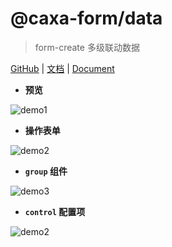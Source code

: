 # @caxa-form/data
> form-create 多级联动数据

[GitHub](https://github.com/wangjing11260/form-create) | [文档](http://form-create.com/v2) | [Document](http://form-create.com/en/v2)


- **预览**

![demo1](https://raw.githubusercontent.com/wangjing11260/form-create/dev/images/demo-live3.gif)


- **操作表单**

![demo2](https://raw.githubusercontent.com/wangjing11260/form-create/dev/images/demo-live2.gif)

- **`group` 组件**

![demo3](https://raw.githubusercontent.com/wangjing11260/form-create/dev/images/demo-group.gif)

- **`control` 配置项**

![demo2](https://raw.githubusercontent.com/wangjing11260/form-create/dev/images/demo-live4.gif)
